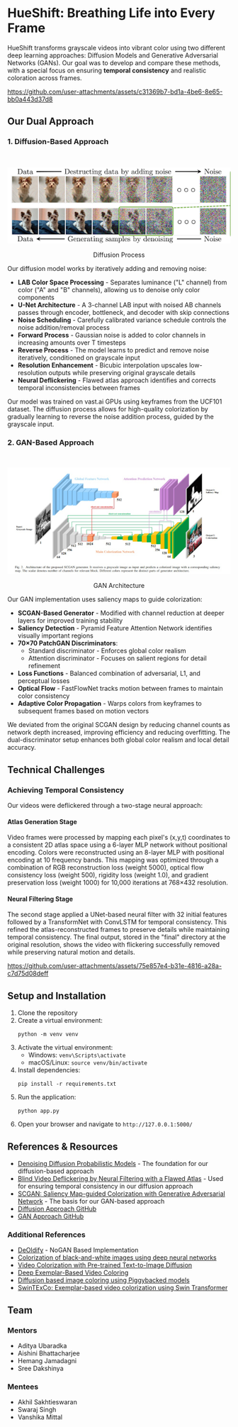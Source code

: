 # HueShift: Breathing Life into Every Frame

HueShift transforms grayscale videos into vibrant color using two different deep learning approaches: Diffusion Models and Generative Adversarial Networks (GANs). Our goal was to develop and compare these methods, with a special focus on ensuring **temporal consistency** and realistic coloration across frames.



https://github.com/user-attachments/assets/c31369b7-bd1a-4be6-8e65-bb0a443d37d8



## Our Dual Approach

### 1. Diffusion-Based Approach
<br>
<p align="center">
    <img src="HueShift-website/static/landingpage/diffusion.png" alt="DDPM Process">
    <p align="center">Diffusion Process</p>
</p>

Our diffusion model works by iteratively adding and removing noise:

* **LAB Color Space Processing** - Separates luminance ("L" channel) from color ("A" and "B" channels), allowing us to denoise only color components
* **U-Net Architecture** - A 3-channel LAB input with noised AB channels passes through encoder, bottleneck, and decoder with skip connections
* **Noise Scheduling** - Carefully calibrated variance schedule controls the noise addition/removal process
* **Forward Process** - Gaussian noise is added to color channels in increasing amounts over T timesteps
* **Reverse Process** - The model learns to predict and remove noise iteratively, conditioned on grayscale input
* **Resolution Enhancement** - Bicubic interpolation upscales low-resolution outputs while preserving original grayscale details
* **Neural Deflickering** - Flawed atlas approach identifies and corrects temporal inconsistencies between frames

Our model was trained on vast.ai GPUs using keyframes from the UCF101 dataset. The diffusion process allows for high-quality colorization by gradually learning to reverse the noise addition process, guided by the grayscale input.


### 2. GAN-Based Approach
<br>
<p align="center">
    <img src="HueShift-website/static/landingpage/ganarch.png" alt="GAN Architecture">
    <p align="center">GAN Architecture</p>
</p>

Our GAN implementation uses saliency maps to guide colorization:

* **SCGAN-Based Generator** - Modified with channel reduction at deeper layers for improved training stability
* **Saliency Detection** - Pyramid Feature Attention Network identifies visually important regions
* **70×70 PatchGAN Discriminators**:
  * Standard discriminator - Enforces global color realism
  * Attention discriminator - Focuses on salient regions for detail refinement
* **Loss Functions** - Balanced combination of adversarial, L1, and perceptual losses
* **Optical Flow** - FastFlowNet tracks motion between frames to maintain color consistency
* **Adaptive Color Propagation** - Warps colors from keyframes to subsequent frames based on motion vectors

We deviated from the original SCGAN design by reducing channel counts as network depth increased, improving efficiency and reducing overfitting. The dual-discriminator setup enhances both global color realism and local detail accuracy.

## Technical Challenges

### Achieving Temporal Consistency

Our videos were deflickered through a two-stage neural approach:

#### Atlas Generation Stage
Video frames were processed by mapping each pixel's (x,y,t) coordinates to a consistent 2D atlas space using a 6-layer MLP network without positional encoding. Colors were reconstructed using an 8-layer MLP with positional encoding at 10 frequency bands. This mapping was optimized through a combination of RGB reconstruction loss (weight 5000), optical flow consistency loss (weight 500), rigidity loss (weight 1.0), and gradient preservation loss (weight 1000) for 10,000 iterations at 768×432 resolution.

#### Neural Filtering Stage
The second stage applied a UNet-based neural filter with 32 initial features followed by a TransformNet with ConvLSTM for temporal consistency. This refined the atlas-reconstructed frames to preserve details while maintaining temporal consistency. The final output, stored in the "final" directory at the original resolution, shows the video with flickering successfully removed while preserving natural motion and details.


https://github.com/user-attachments/assets/75e857e4-b31e-4816-a28a-c7d75d08deff

## Setup and Installation

1. Clone the repository
2. Create a virtual environment:
   ```
   python -m venv venv
   ```
3. Activate the virtual environment:
   - Windows: `venv\Scripts\activate`
   - macOS/Linux: `source venv/bin/activate`
4. Install dependencies:
   ```
   pip install -r requirements.txt
   ```
5. Run the application:
   ```
   python app.py
   ```
6. Open your browser and navigate to `http://127.0.0.1:5000/`

## References & Resources

* [Denoising Diffusion Probabilistic Models](https://arxiv.org/abs/2006.11239) - The foundation for our diffusion-based approach
* [Blind Video Deflickering by Neural Filtering with a Flawed Atlas](https://arxiv.org/abs/2303.08120) - Used for ensuring temporal consistency in our diffusion approach
* [SCGAN: Saliency Map-guided Colorization with Generative Adversarial Network](https://arxiv.org/abs/2011.11377) - The basis for our GAN-based approach
* [Diffusion Approach GitHub](https://github.com/Kazedaa/Hueshift-Video-Coloring)
* [GAN Approach GitHub](https://github.com/SreeDakshinya/HueShift-Video-Coloring/tree/main)

### Additional References
* [DeOldify](https://github.com/jantic/DeOldify?tab=readme-ov-file#what-is-nogan) - NoGAN Based Implementation
* [Colorization of black-and-white images using deep neural networks](https://core.ac.uk/download/pdf/151072499.pdf)
* [Video Colorization with Pre-trained Text-to-Image Diffusion](https://arxiv.org/pdf/2306.01732v1)
* [Deep Exemplar-Based Video Coloring](https://arxiv.org/pdf/1906.09909v1)
* [Diffusion based image coloring using Piggybacked models](https://arxiv.org/pdf/2304.11105)
* [SwinTExCo: Exemplar-based video colorization using Swin Transformer](https://www.sciencedirect.com/science/article/pii/S0957417424023042)

## Team

### Mentors
- Aditya Ubaradka
- Aishini Bhattacharjee
- Hemang Jamadagni
- Sree Dakshinya

### Mentees
- Akhil Sakhtieswaran
- Swaraj Singh
- Vanshika Mittal

